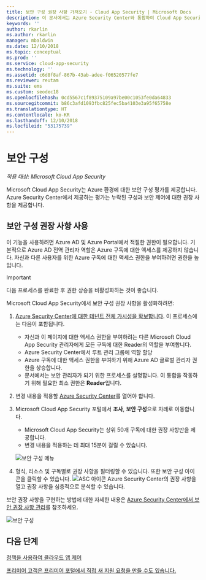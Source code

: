 ```yaml
---
title: 보안 구성 권장 사항 가져오기 - Cloud App Security | Microsoft Docs
description: 이 문서에서는 Azure Security Center와 통합하여 Cloud App Security에서 보안 구성 권장 사항을 가져오는 방법에 대한 정보를 제공합니다.
keywords: ''
author: rkarlin
ms.author: rkarlin
manager: mbaldwin
ms.date: 12/10/2018
ms.topic: conceptual
ms.prod: ''
ms.service: cloud-app-security
ms.technology: ''
ms.assetid: c6d8f8af-867b-43ab-adee-f06520577fe7
ms.reviewer: reutam
ms.suite: ems
ms.custom: seodec18
ms.openlocfilehash: 0cd5567c1f89375109a97be00c1053fe0da64833
ms.sourcegitcommit: b86c3afd1093fbc825fec5ba4103e3a95f65758e
ms.translationtype: HT
ms.contentlocale: ko-KR
ms.lasthandoff: 12/10/2018
ms.locfileid: "53175739"
---
```

# <a name="security-configuration"></a>보안 구성

*적용 대상: Microsoft Cloud App Security*

Microsoft Cloud App Security는 Azure 환경에 대한 보안 구성 평가를 제공합니다. Azure Security Center에서 제공하는 평가는 누락된 구성과 보안 제어에 대한 권장 사항을 제공합니다.

## <a name="enable-security-configuration-recommendations"></a>보안 구성 권장 사항 사용

이 기능을 사용하려면 Azure AD 및 Azure Portal에서 적절한 권한이 필요합니다. 기본적으로 Azure AD 전역 관리자 역할은 Azure 구독에 대한 액세스를 제공하지 않습니다. 자신과 다른 사용자를 위한 Azure 구독에 대한 액세스 권한을 부여하려면 권한을 높입니다.

> [!IMPORTANT]
> 다음 프로세스를 완료한 후 권한 상승을 비활성화하는 것이 좋습니다.

Microsoft Cloud App Security에서 보안 구성 권장 사항을 활성화하려면:

1. <a href="https://docs.microsoft.com/azure/security-center/security-center-management-groups" target="_blank">Azure Security Center에 대한 테넌트 전체 가시성을 확보합니다</a>. 이 프로세스에는 다음이 포함됩니다.
   - 자신과 이 페이지에 대한 액세스 권한을 부여하려는 다른 Microsoft Cloud App Security 관리자에게 모든 구독에 대한 Reader의 역할을 부여합니다.
   - Azure Security Center에서 루트 관리 그룹에 역할 할당
   - Azure 구독에 대한 액세스 권한을 부여하기 위해 Azure AD 글로벌 관리자 권한을 상승합니다.
   - 문서에서는 보안 관리자가 되기 위한 프로세스를 설명합니다. 이 통합을 작동하기 위해 필요한 최소 권한은 **Reader**입니다.

2. 변경 내용을 적용할 <a href="https://ms.portal.azure.com/#blade/Microsoft_Azure_Security/SecurityMenuBlade/0" target="_blank">Azure Security Center</a>를 열어야 합니다.

3. Microsoft Cloud App Security 포털에서 **조사**, **보안 구성**으로 차례로 이동합니다. 
    - Microsoft Cloud App Security는 상위 50개 구독에 대한 권장 사항만을 제공합니다. 
    - 변경 내용을 적용하는 데 최대 15분이 걸릴 수 있습니다.

     ![보안 구성 메뉴](./media/security-configuration-menu.png)

4. 형식, 리소스 및 구독별로 권장 사항을 필터링할 수 있습니다. 또한 보안 구성 아이콘을 클릭할 수 있습니다. ![ASC 아이콘](./media/asc-icon.png) Azure Security Center의 권장 사항을 열고 권장 사항을 심층적으로 분석할 수 있습니다. 

보안 권장 사항을 구현하는 방법에 대한 자세한 내용은 [Azure Security Center에서 보안 권장 사항 관리](https://docs.microsoft.com/azure/security-center/security-center-recommendations)를 참조하세요.

   ![보안 구성](./media/security-configuration1.png)

## <a name="next-steps"></a>다음 단계 
[정책을 사용하여 클라우드 앱 제어](control-cloud-apps-with-policies.md)

[프리미어 고객은 프리미어 포털에서 직접 새 지원 요청을 만들 수도 있습니다.](https://premier.microsoft.com/)  
  

